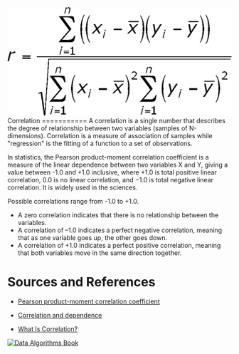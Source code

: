 <img src="./correlation.gif">
Correlation
===========
A correlation is a single number that describes the 
degree of relationship between two variables (samples 
of N-dimensions). Correlation is a measure of association 
of samples while "regression" is the fitting of a function 
to a set of observations.


In statistics, the Pearson product-moment correlation 
coefficient is a measure of the linear dependence between 
two variables X and Y, giving a value between -1.0 and +1.0 
inclusive, where +1.0 is total positive linear correlation, 
0.0 is no linear correlation, and −1.0 is total negative 
linear correlation. It is widely used in the sciences.


Possible correlations range from -1.0 to +1.0. 
* A zero correlation indicates that there is no relationship 
  between the variables. 
* A correlation of –1.0 indicates a perfect negative correlation, 
  meaning that as one variable goes up, the other goes down. 
* A correlation of +1.0 indicates a perfect positive correlation, 
  meaning that both variables move in the same direction together.
    
  

Sources and References
======================

* [Pearson product-moment correlation coefficient](https://en.wikipedia.org/wiki/Pearson_product-moment_correlation_coefficient)

* [Correlation and dependence](https://en.wikipedia.org/wiki/Correlation_and_dependence)

* [What Is Correlation?](https://www.verywell.com/what-is-correlation-2794986)

[![Data Algorithms Book](https://raw.githubusercontent.com/mahmoudparsian/data-algorithms-book/master/misc/large-image.jpg)](http://shop.oreilly.com/product/0636920033950.do)
